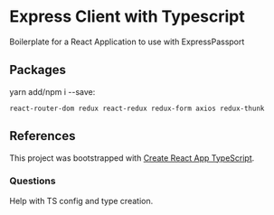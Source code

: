 # Express Client with Typescript

Boilerplate for a React Application to use with ExpressPassport

## Packages

yarn add/npm i --save:

```
react-router-dom redux react-redux redux-form axios redux-thunk
```

## References

This project was bootstrapped with [Create React App TypeScript](https://github.com/wmonk/create-react-app-typescript).

### Questions

Help with TS config and type creation.
